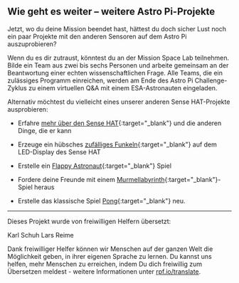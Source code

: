 ## Wie geht es weiter – weitere Astro Pi-Projekte

Jetzt, wo du deine Mission beendet hast, hättest du doch sicher Lust noch ein paar Projekte mit den anderen Sensoren auf dem Astro Pi auszuprobieren?

Wenn du es dir zutraust, könntest du an der Mission Space Lab teilnehmen. Bilde ein Team aus zwei bis sechs Personen und arbeite gemeinsam an der Beantwortung einer echten wissenschaftlichen Frage. Alle Teams, die ein zulässiges Programm einreichen, werden am Ende des Astro Pi Challenge-Zyklus zu einem virtuellen Q&A mit einem ESA-Astronauten eingeladen.

Alternativ möchtest du vielleicht eines unserer anderen Sense HAT-Projekte ausprobieren:

+ Erfahre [mehr über den Sense HAT](https://projects.raspberrypi.org/en/projects/getting-started-with-the-sense-hat){:target="_blank"} und die anderen Dinge, die er kann

+ Erzeuge ein hübsches [zufälliges Funkeln](https://projects.raspberrypi.org/en/projects/sense-hat-random-sparkles){:target="_blank"} auf dem LED-Display des Sense HAT

+ Erstelle ein [Flappy Astronaut](https://projects.raspberrypi.org/en/projects/flappy-astronaut){:target="_blank"} Spiel

+ Fordere deine Freunde mit einem [Murmellabyrinth](https://projects.raspberrypi.org/en/projects/sense-hat-marble-maze){:target="_blank"}-Spiel heraus

+ Erstelle das klassische Spiel [Pong](https://projects.raspberrypi.org/en/projects/sense-hat-pong){:target="_blank"} neu. 

***

Dieses Projekt wurde von freiwilligen Helfern übersetzt:

Karl Schuh
Lars Reime

Dank freiwilliger Helfer können wir Menschen auf der ganzen Welt die Möglichkeit geben, in ihrer eigenen Sprache zu lernen. Du kannst uns helfen, mehr Menschen zu erreichen, indem Du dich freiwillig zum Übersetzen meldest - weitere Informationen unter [rpf.io/translate](https://rpf.io/translate).